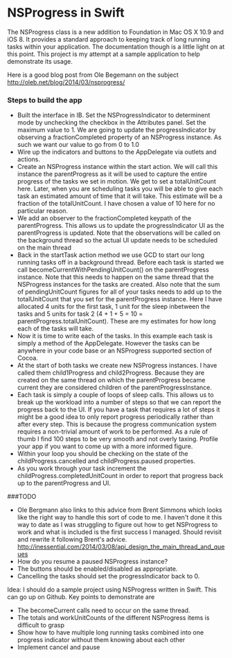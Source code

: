 # NSProgress in Swift

The NSProgress class is a new addition to Foundation in Mac OS X 10.9 and iOS 8. It provides a standard approach to keeping track of long running tasks within your application. The documentation though is a little light on at this point. This project is my attempt at a sample application to help demonstrate its usage.

Here is a good blog post from Ole Begemann on the subject http://oleb.net/blog/2014/03/nsprogress/

### Steps to build the app
- Built the interface in IB. Set the NSProgressIndicator to determinent mode by unchecking the checkbox in the Attributes panel. Set the maximum value to 1. We are going to update the progressIndicator by observing a fractionCompleted property of an NSProgress instance. As such we want our value to go from 0 to 1.0
- Wire up the indicators and buttons to the AppDelegate via outlets and actions.
- Create an NSProgress instance within the start action. We will call this instance the parentProgress as it will be used to capture the entire progress of the tasks we set in motion. We get to set a totalUnitCount here. Later, when you are scheduling tasks you will be able to give each task an estimated amount of time that it will take. This estimate will be a fraction of the totalUnitCount. I have chosen a value of 10 here for no particular reason.
- We add an observer to the fractionCompleted keypath of the parentProgress. This allows us to update the progressIndicator UI as the parentProgress is updated. Note that the observations will be called on the background thread so the actual UI update needs to be scheduled on the main thread
- Back in the startTask action method we use GCD to start our long running tasks off in a background thread. Before each task is started we call becomeCurrentWithPendingUnitCount() on the parentProgress instance. Note that this needs to happen on the same thread that the NSProgress instances for the tasks are created. Also note that the sum of pendingUnitCount figures for all of your tasks needs to add up to the totalUnitCount that you set for the parentProgress instance. Here I have allocated 4 units for the first task, 1 unit for the sleep inbetween the tasks and 5 units for task 2 (4 + 1 + 5 = 10 = parentProgress.totalUnitCount). These are my estimates for how long each of the tasks will take.
- Now it is time to write each of the tasks. In this example each task is simply a method of the AppDelegate. However the tasks can be anywhere in your code base or an NSProgress supported section of Cocoa. 
- At the start of both tasks we create new NSProgress instances. I have called them child1Progress and child2Progress. Because they are created on the same thread on which the parentProgress became current they are considered children of the parentProgressInstance. 
- Each task is simply a couple of loops of sleep calls. This allows us to break up the workload into a number of steps so that we can report the progress back to the UI. If you have a task that requires a lot of steps it might be a good idea to only report progress periodically rather than after every step. This is because the progress communication system requires a non-trivial amount of work to be performed. As a rule of thumb I find 100 steps to be very smooth and not overly taxing. Profile your app if you want to come up with a more informed figure.
- Within your loop you should be checking on the state of the childProgress.cancelled and childProgress.paused properties.
- As you work through your task increment the childProgress.completedUnitCount in order to report that progress back up to the parentProgress and UI. 


###TODO
- Ole Bergmann also links to this advice from Brent Simmons which looks like the right way to handle this sort of code to me. I haven't done it this way to date as I was struggling to figure out how to get NSProgress to work and what is included is the first success I managed. Should revisit and rewrite it following Brent's advice. http://inessential.com/2014/03/08/api_design_the_main_thread_and_queues
- How do you resume a paused NSProgress instance?
- The buttons should be enabled/disabled as appropriate.
- Cancelling the tasks should set the progressIndicator back to 0.

Idea: I should do a sample project using NSProgress written in Swift. This can go up on Github. Key points to demonstrate are
- The becomeCurrent calls need to occur on the same thread. 
- The totals and workUnitCounts of the different NSProgress items is difficult to grasp
- Show how to have multiple long running tasks combined into one progress indicator without them knowing about each other
- Implement cancel and pause

